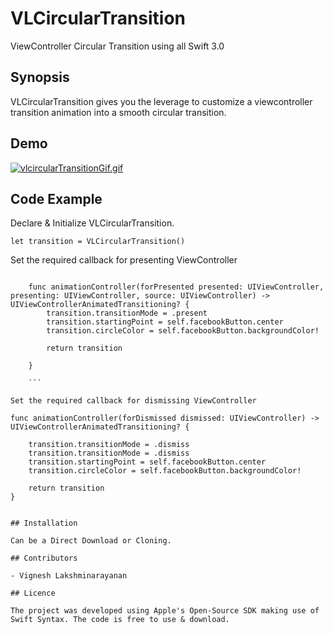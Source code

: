 # VLCircularTransition
ViewController Circular Transition using all Swift 3.0

## Synopsis

VLCircularTransition gives you the leverage to customize a viewcontroller transition animation into a smooth circular transition.

## Demo
[![vlcircularTransitionGif.gif](https://s16.postimg.org/paqqjdwlx/vlcircular_Transition_Gif.gif)](https://postimg.org/image/u9e8xx0ep/)

## Code Example
Declare & Initialize VLCircularTransition.

```
let transition = VLCircularTransition()

```
Set the required callback for presenting ViewController
```

    func animationController(forPresented presented: UIViewController, presenting: UIViewController, source: UIViewController) -> UIViewControllerAnimatedTransitioning? {
        transition.transitionMode = .present
        transition.startingPoint = self.facebookButton.center
        transition.circleColor = self.facebookButton.backgroundColor!
        
        return transition
        
    }
    
    ```
    
Set the required callback for dismissing ViewController

 ```
    func animationController(forDismissed dismissed: UIViewController) -> UIViewControllerAnimatedTransitioning? {
        
        transition.transitionMode = .dismiss
        transition.transitionMode = .dismiss
        transition.startingPoint = self.facebookButton.center
        transition.circleColor = self.facebookButton.backgroundColor!
        
        return transition
    }
    
  ```

## Installation

Can be a Direct Download or Cloning.

## Contributors

- Vignesh Lakshminarayanan

## Licence

The project was developed using Apple's Open-Source SDK making use of Swift Syntax. The code is free to use & download.  
